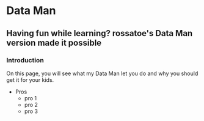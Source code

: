 # Data Man
Having fun while learning? rossatoe's Data Man version made it possible
---
### Introduction
On this page, you will see what my Data Man let you do and why you should get it for your kids.

- Pros
  * pro 1
  * pro 2
  * pro 3


